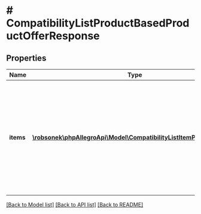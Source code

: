 # # CompatibilityListProductBasedProductOfferResponse

## Properties

Name | Type | Description | Notes
------------ | ------------- | ------------- | -------------
**items** | [**\robsonek\phpAllegroApi\Model\CompatibilityListItemProductBased[]**](CompatibilityListItemProductBased.md) | Text representation of the compatibility list items. Provided for informational purposes only - ignored when creating (Post) or updating (Put) compatibility list in the offer. | [optional]

[[Back to Model list]](../../README.md#models) [[Back to API list]](../../README.md#endpoints) [[Back to README]](../../README.md)
